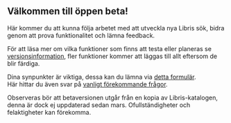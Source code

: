 ## Välkommen till öppen beta!

Här kommer du att kunna följa arbetet med att utveckla nya Libris sök, bidra genom att prova funktionalitet och lämna feedback.

För att läsa mer om vilka funktioner som finns att testa eller planeras se [versionsinformation](/help), fler funktioner kommer att läggas till allt eftersom de blir färdiga.

Dina synpunkter är viktiga, dessa kan du lämna via [detta formulär](https://survey.kb.se/librisbeta).<br>
Här hittar du även svar på [vanligt förekommande frågor](https://www.kb.se/samverkan-och-utveckling/libris/fragor-och-svar-om-libris-nya-soktjanst.html).

Observeras bör att betaversionen utgår från en kopia av Libris-katalogen, denna är dock ej uppdaterad sedan mars. Ofullständigheter och felaktigheter kan förekomma.
